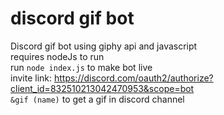 # discord gif bot
Discord gif bot using giphy api and javascript  
requires nodeJs to run  
run `node index.js` to make bot live   
invite link: https://discord.com/oauth2/authorize?client_id=832510213042470953&scope=bot  
`&gif (name)` to get a gif in discord channel
